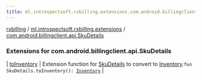 ```yaml
---
title: ml.introspectsoft.rxbilling.extensions.com.android.billingclient.api.SkuDetails - rxbilling
---
```


[rxbilling](../../index.html) / [ml.introspectsoft.rxbilling.extensions](../index.html) / [com.android.billingclient.api.SkuDetails](./index.html)

### Extensions for com.android.billingclient.api.SkuDetails

| [toInventory](to-inventory.html) | Extension function for [SkuDetails](#) to convert to [Inventory](../../ml.introspectsoft.rxbilling/-inventory/index.html).`fun SkuDetails.toInventory(): `[`Inventory`](../../ml.introspectsoft.rxbilling/-inventory/index.html) |


